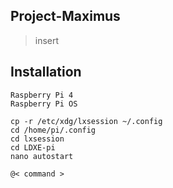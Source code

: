 ## Project-Maximus
> insert

## Installation
```
Raspberry Pi 4
Raspberry Pi OS

cp -r /etc/xdg/lxsession ~/.config
cd /home/pi/.config
cd lxsession
cd LDXE-pi
nano autostart

@< command >
```
